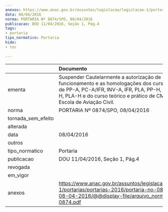```yaml
---
anexos: https://www.anac.gov.br/assuntos/legislacao/legislacao-1/portarias/portarias-2016/portaria-no-0874-spo-08-04-2016/@@display-file/arquivo_norma/PA2016-0874.pdf
data: 08/04/2016
norma: PORTARIA Nº 0874/SPO, 08/04/2016
publicacao: DOU 11/04/2016, Seção 1, Pág.4
tags:
- portaria
tipo_normatico: Portaria
hide: 
- toc 
 
---
```


|                    | Documento                                                                                                                                                                                                                       |
|:-------------------|:--------------------------------------------------------------------------------------------------------------------------------------------------------------------------------------------------------------------------------|
| ementa             | Suspender Cautelarmente a autorização de funcionamento e as homologações dos cursos teóricos de PP-A, PC-A/IFR, INV-A, IFR, PLA, PP-H, PC-H, INV-H, PLA-H e do curso teórico e prático de CMV da Delta Escola de Aviação Civil. |
| norma              | PORTARIA Nº 0874/SPO, 08/04/2016                                                                                                                                                                                                |
| tornada_sem_efeito |                                                                                                                                                                                                                                 |
| alterada           |                                                                                                                                                                                                                                 |
| data               | 08/04/2016                                                                                                                                                                                                                      |
| outros             |                                                                                                                                                                                                                                 |
| tipo_normatico     | Portaria                                                                                                                                                                                                                        |
| publicacao         | DOU 11/04/2016, Seção 1, Pág.4                                                                                                                                                                                                  |
| revogada           |                                                                                                                                                                                                                                 |
| em_vigor           |                                                                                                                                                                                                                                 |
| anexos             | https://www.anac.gov.br/assuntos/legislacao/legislacao-1/portarias/portarias-2016/portaria-no-0874-spo-08-04-2016/@@display-file/arquivo_norma/PA2016-0874.pdf                                                                  |